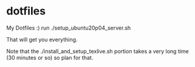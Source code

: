 # dotfiles
My Dotfiles :)
run ./setup_ubuntu20p04_server.sh

That will get you everything.

Note that the ./install_and_setup_texlive.sh portion takes a very long time (30
      minutes or so) so plan for that.
